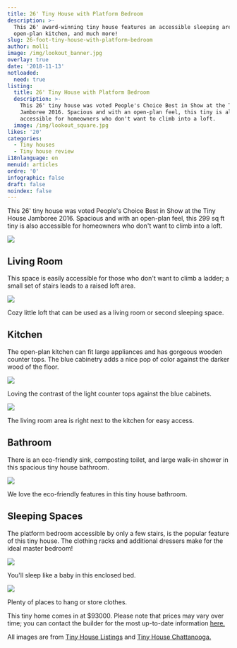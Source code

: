 ```yaml
---
title: 26' Tiny House with Platform Bedroom
description: >-
  This 26' award-winning tiny house features an accessible sleeping area,
  open-plan kitchen, and much more!
slug: 26-foot-tiny-house-with-platform-bedroom
author: molli
image: /img/lookout_banner.jpg
overlay: true
date: '2018-11-13'
notloaded:
  need: true
listing:
  title: 26' Tiny House with Platform Bedroom
  description: >-
    This 26' tiny house was voted People's Choice Best in Show at the Tiny House
    Jamboree 2016. Spacious and with an open-plan feel, this tiny is also
    accessible for homeowners who don't want to climb into a loft. 
  image: /img/lookout_square.jpg
likes: '20'
categories:
  - Tiny houses
  - Tiny house review
i18nlanguage: en
menuid: articles
ordre: '0'
infographic: false
draft: false
noindex: false
---
```

This 26' tiny house was voted People's Choice Best in Show at the Tiny House Jamboree 2016. Spacious and with an open-plan feel, this 299 sq ft tiny is also accessible for homeowners who don't want to climb into a loft. 

![](/img/lookout-main.jpg)

## Living Room

This space is easily accessible for those who don't want to climb a ladder; a small set of stairs leads to a raised loft area. 

![](/img/lookout1.jpeg)

<span class="figcaption">Cozy little loft that can be used as a living room or second sleeping space.</span>

## Kitchen

The open-plan kitchen can fit large appliances and has gorgeous wooden counter tops. The blue cabinetry adds a nice pop of color against the darker wood of the floor. 

![](/img/lookout2.jpeg)

<span class="figcaption">Loving the contrast of the light counter tops against the blue cabinets.</span>

![](/img/lookout3.jpeg)

<span class="figcaption">The living room area is right next to the kitchen for easy access.</span>

## Bathroom

There is an eco-friendly sink, composting toilet, and large walk-in shower in this spacious tiny house bathroom.

![](/img/lookout4.jpeg)

<span class="figcaption">We love the eco-friendly features in this tiny house bathroom.</span>

## Sleeping Spaces

The platform bedroom accessible by only a few stairs, is the popular feature of this tiny house. The clothing racks and additional dressers make for the ideal master bedroom!

![](/img/lookout5.jpeg)

<span class="figcaption">You'll sleep like a baby in this enclosed bed.</span>

![](/img/lookout6.jpeg)

<span class="figcaption">Plenty of places to hang or store clothes.</span>

This tiny home comes in at $93000. Please note that prices may vary over time; you can contact the builder for the most up-to-date information [here.](https://tinyhousechattanooga.com/contact/)

All images are from [Tiny House Listings](https://tinyhouselistings.com/listings/cleveland-tn-12-the-lookout) and [Tiny House Chattanooga.](https://tinyhousechattanooga.com/builds/)
